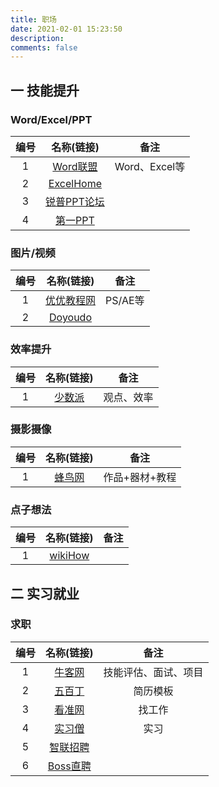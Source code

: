 ```yaml
---
title: 职场
date: 2021-02-01 15:23:50
description: 
comments: false
---
```


## 一 技能提升

### Word/Excel/PPT

| 编号 |               名称(链接)               |     备注      |
| :--: | :------------------------------------: | :-----------: |
|  1   |   [Word联盟](http://www.wordlm.com/)   | Word、Excel等 |
|  2   | [ExcelHome](http://www.excelhome.net/) |               |
|  3   | [锐普PPT论坛](http://www.rapidbbs.cn/) |               |
|  4   |    [第一PPT](http://www.1ppt.com/)     |               |

### 图片/视频

| 编号 |               名称(链接)               |  备注   |
| :--: | :------------------------------------: | :-----: |
|  1   |  [优优教程网](https://uiiiuiii.com/)   | PS/AE等 |
|  2   | [Doyoudo](http://www.doyoudo.com/free) |         |

### 效率提升

| 编号 |          名称(链接)          |    备注    |
| :--: | :--------------------------: | :--------: |
|  1   | [少数派](https://sspai.com/) | 观点、效率 |

### 摄影摄像

| 编号 |             名称(链接)             |      备注      |
| :--: | :--------------------------------: | :------------: |
|  1   | [蜂鸟网](http://www.fengniao.com/) | 作品+器材+教程 |

### 点子想法

| 编号 |            名称(链接)             | 备注 |
| :--: | :-------------------------------: | :--: |
|  1   | [wikiHow](https://zh.wikihow.com) |      |

## 二 实习就业

### 求职

| 编号 |                       名称(链接)                       |         备注         |
| :--: | :----------------------------------------------------: | :------------------: |
|  1   |           [牛客网](https://www.nowcoder.com)           | 技能评估、面试、项目 |
|  2   |             [五百丁](https://www.500d.me)              |       简历模板       |
|  3   |           [看准网](https://www.kanzhun.com/)           |        找工作        |
|  4   | [实习僧](https://tuiguang.shixiseng.com/user/register) |         实习         |
|  5   |          [智联招聘](https://www.zhaopin.com/)          |                      |
|  6   |          [Boss直聘](https://www.zhipin.com/)           |                      |

